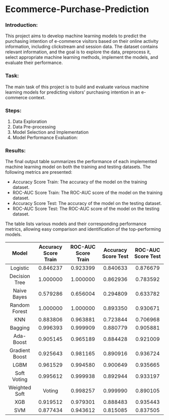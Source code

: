 # Ecommerce-Purchase-Prediction

### Introduction:
This project aims to develop machine learning models to predict the purchasing intention of e-commerce visitors based on their online activity information, including clickstream and session data. The dataset contains relevant information, and the goal is to explore the data, preprocess it, select appropriate machine learning methods, implement the models, and evaluate their performance.

### Task:
The main task of this project is to build and evaluate various machine learning models for predicting visitors' purchasing intention in an e-commerce context. 

### Steps:
1. Data Exploration
2. Data Pre-processing
3. Model Selection and Implementation
4. Model Performance Evaluation:

### Results:
The final output table summarizes the performance of each implemented machine learning model on both the training and testing datasets. The following metrics are presented:

* Accuracy Score Train: The accuracy of the model on the training dataset.
* ROC-AUC Score Train: The ROC-AUC score of the model on the training dataset.
* Accuracy Score Test: The accuracy of the model on the testing dataset.
* ROC-AUC Score Test: The ROC-AUC score of the model on the testing dataset.

The table lists various models and their corresponding performance metrics, allowing easy comparison and identification of the top-performing models.

| 	Model	| 	Accuracy Score Train	| 	ROC-AUC Score Train	 | 	Accuracy Score Test	 | 	ROC-AUC Score Test	 |
| 	:-----:	| 	:-----:	| 	:-----:	 | 	:-----:	 | 	:-----:	 |
| 	Logistic|	0.846237|	0.923399|	0.840633|	0.876679	 |
| 	Decision Tree	|1.000000|	1.000000|	0.862936|	0.783592	 |
| 	Naive Bayes|	0.579286|	0.656004|	0.294809|	0.633782|
|Random Forest|	1.000000|	1.000000|	0.893350|	0.930671|
|KNN	|0.883806	|0.963881	|0.723844	|0.706968|
|Bagging|	0.996393|	0.999909|	0.880779|	0.905881|
|Ada-Boost|	0.905145	|0.965189	|0.884428	|0.921009|
|Gradient Boost	|0.925643	|0.981165|	0.890916|	0.936724|
|LGBM|	0.961529|	0.994580|	0.900649|	0.935665|
|Soft Voting	|0.995612	|0.999938|	0.892944|	0.933197|
|Weighted Soft |Voting	|0.998257|	0.999990|	0.890105|	0.929662|
|XGB	|0.919512|	0.979301	|0.888483|	0.935443|
|SVM|	0.877434|	0.943612|	0.815085|	0.837505|
